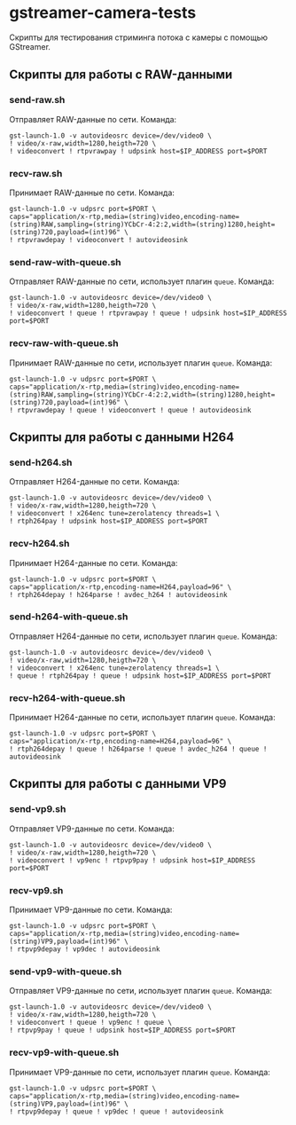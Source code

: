 # gstreamer-camera-tests

Скрипты для тестирования стриминга потока с камеры с помощью GStreamer.

## Скрипты для работы с RAW-данными

### send-raw.sh

Отправляет RAW-данные по сети.
Команда:

```
gst-launch-1.0 -v autovideosrc device=/dev/video0 \
! video/x-raw,width=1280,heigth=720 \
! videoconvert ! rtpvrawpay ! udpsink host=$IP_ADDRESS port=$PORT
```

### recv-raw.sh

Принимает RAW-данные по сети.
Команда:

```
gst-launch-1.0 -v udpsrc port=$PORT \
caps="application/x-rtp,media=(string)video,encoding-name=(string)RAW,sampling=(string)YCbCr-4:2:2,width=(string)1280,height=(string)720,payload=(int)96" \
! rtpvrawdepay ! videoconvert ! autovideosink
```

### send-raw-with-queue.sh

Отправляет RAW-данные по сети, использует плагин `queue`.
Команда:

```
gst-launch-1.0 -v autovideosrc device=/dev/video0 \
! video/x-raw,width=1280,heigth=720 \
! videoconvert ! queue ! rtpvrawpay ! queue ! udpsink host=$IP_ADDRESS port=$PORT
```

### recv-raw-with-queue.sh

Принимает RAW-данные по сети, использует плагин `queue`.
Команда:

```
gst-launch-1.0 -v udpsrc port=$PORT \
caps="application/x-rtp,media=(string)video,encoding-name=(string)RAW,sampling=(string)YCbCr-4:2:2,width=(string)1280,height=(string)720,payload=(int)96" \
! rtpvrawdepay ! queue ! videoconvert ! queue ! autovideosink
```

## Скрипты для работы с данными H264

### send-h264.sh

Отправляет H264-данные по сети.
Команда:

```
gst-launch-1.0 -v autovideosrc device=/dev/video0 \
! video/x-raw,width=1280,heigth=720 \
! videoconvert ! x264enc tune=zerolatency threads=1 \
! rtph264pay ! udpsink host=$IP_ADDRESS port=$PORT
```

### recv-h264.sh

Принимает H264-данные по сети.
Команда:

```
gst-launch-1.0 -v udpsrc port=$PORT \
caps="application/x-rtp,encoding-name=H264,payload=96" \
! rtph264depay ! h264parse ! avdec_h264 ! autovideosink
```

### send-h264-with-queue.sh

Отправляет H264-данные по сети, использует плагин `queue`.
Команда:

```
gst-launch-1.0 -v autovideosrc device=/dev/video0 \
! video/x-raw,width=1280,heigth=720 \
! videoconvert ! x264enc tune=zerolatency threads=1 \
! queue ! rtph264pay ! queue ! udpsink host=$IP_ADDRESS port=$PORT
```

### recv-h264-with-queue.sh

Принимает H264-данные по сети, использует плагин `queue`.
Команда:

```
gst-launch-1.0 -v udpsrc port=$PORT \
caps="application/x-rtp,encoding-name=H264,payload=96" \
! rtph264depay ! queue ! h264parse ! queue ! avdec_h264 ! queue ! autovideosink
```

## Скрипты для работы с данными VP9

### send-vp9.sh

Отправляет VP9-данные по сети.
Команда:

```
gst-launch-1.0 -v autovideosrc device=/dev/video0 \
! video/x-raw,width=1280,heigth=720 \
! videoconvert ! vp9enc ! rtpvp9pay ! udpsink host=$IP_ADDRESS port=$PORT
```

### recv-vp9.sh

Принимает VP9-данные по сети.
Команда:

```
gst-launch-1.0 -v udpsrc port=$PORT \
caps="application/x-rtp,media=(string)video,encoding-name=(string)VP9,payload=(int)96" \
! rtpvp9depay ! vp9dec ! autovideosink
```

### send-vp9-with-queue.sh

Отправляет VP9-данные по сети, использует плагин `queue`.
Команда:

```
gst-launch-1.0 -v autovideosrc device=/dev/video0 \
! video/x-raw,width=1280,heigth=720 \
! videoconvert ! queue ! vp9enc ! queue \
! rtpvp9pay ! queue ! udpsink host=$IP_ADDRESS port=$PORT
```

### recv-vp9-with-queue.sh

Принимает VP9-данные по сети, использует плагин `queue`.
Команда:

```
gst-launch-1.0 -v udpsrc port=$PORT \
caps="application/x-rtp,media=(string)video,encoding-name=(string)VP9,payload=(int)96" \
! rtpvp9depay ! queue ! vp9dec ! queue ! autovideosink
```
